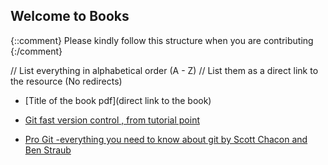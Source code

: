 ## Welcome to <Insert File name> Books

{::comment}
Please kindly follow this structure when you are contributing
{:/comment}

// List everything in alphabetical order (A - Z)
// List them as a direct link to the resource (No redirects)

- [Title of the book pdf](direct link to the book)


- [Git fast version control , from tutorial point](https://drive.google.com/file/d/19ZsDpmERUPjhG5FWVbd8g1d8TFShdzRv/view?usp=sharing)

- [Pro Git -everything you need to know about git by Scott Chacon and Ben Straub](https://drive.google.com/file/d/1-1pmgP4_XsDC_Vyv9CuaLdVlB4eRt4b5/view?usp=sharing)